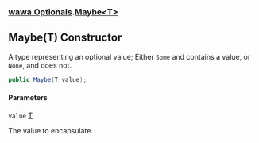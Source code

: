 ### [wawa.Optionals](wawa.Optionals.md 'wawa.Optionals').[Maybe&lt;T&gt;](Maybe{T}.md 'wawa.Optionals.Maybe<T>')

## Maybe(T) Constructor

A type representing an optional value; Either `Some` and contains a value, or `None`, and does not.

```csharp
public Maybe(T value);
```
#### Parameters

<a name='wawa.Optionals.Maybe_T_.Maybe(T).value'></a>

`value` [T](Maybe{T}.md#wawa.Optionals.Maybe_T_.T 'wawa.Optionals.Maybe<T>.T')

The value to encapsulate.